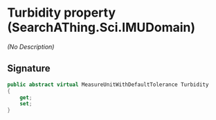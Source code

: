 # Turbidity property (SearchAThing.Sci.IMUDomain)
_(No Description)_

## Signature
```csharp
public abstract virtual MeasureUnitWithDefaultTolerance Turbidity
{
    get;
    set;
}
```
